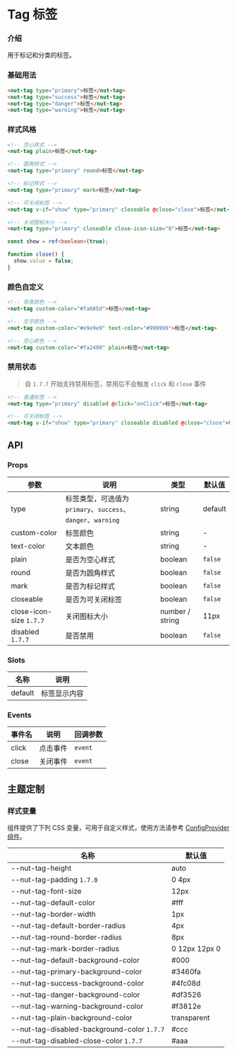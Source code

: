 # Tag 标签

### 介绍

用于标记和分类的标签。

### 基础用法

```html
<nut-tag type="primary">标签</nut-tag>
<nut-tag type="success">标签</nut-tag>
<nut-tag type="danger">标签</nut-tag>
<nut-tag type="warning">标签</nut-tag>
```

### 样式风格

```html
<!-- 空心样式 -->
<nut-tag plain>标签</nut-tag>

<!-- 圆角样式 -->
<nut-tag type="primary" round>标签</nut-tag>

<!-- 标记样式 -->
<nut-tag type="primary" mark>标签</nut-tag>

<!-- 可关闭标签 -->
<nut-tag v-if="show" type="primary" closeable @close="close">标签</nut-tag>

<!-- 关闭图标大小 -->
<nut-tag type="primary" closeable close-icon-size="8">标签</nut-tag>
```

```typescript
const show = ref<boolean>(true);

function close() {
  show.value = false;
}
```

### 颜色自定义

```html
<!-- 背景颜色 -->
<nut-tag custom-color="#fa685d">标签</nut-tag>

<!-- 文字颜色 -->
<nut-tag custom-color="#e9e9e9" text-color="#999999">标签</nut-tag>

<!-- 空心颜色 -->
<nut-tag custom-color="#fa2400" plain>标签</nut-tag>
```

### 禁用状态

> 自 `1.7.7` 开始支持禁用标签，禁用后不会触发 `click` 和 `close` 事件

```html
<!-- 普通标签 -->
<nut-tag type="primary" disabled @click="onClick">标签</nut-tag>

<!-- 可关闭标签 -->
<nut-tag v-if="show" type="primary" closeable disabled @close="close">标签</nut-tag>
```

## API

### Props

| 参数                      | 说明                                               | 类型              | 默认值     |
|-------------------------|--------------------------------------------------|-----------------|---------|
| type                    | 标签类型，可选值为 `primary`、`success`、`danger`、`warning` | string          | default |
| custom-color            | 标签颜色                                             | string          | -       |
| text-color              | 文本颜色                                             | string          | -       |
| plain                   | 是否为空心样式                                          | boolean         | `false` |
| round                   | 是否为圆角样式                                          | boolean         | `false` |
| mark                    | 是否为标记样式                                          | boolean         | `false` |
| closeable               | 是否为可关闭标签                                         | boolean         | `false` |
| close-icon-size `1.7.7` | 关闭图标大小                                           | number / string | 11px    |
| disabled `1.7.7`        | 是否禁用                                             | boolean         | `false` |

### Slots

| 名称      | 说明     |
|---------|--------|
| default | 标签显示内容 |

### Events

| 事件名   | 说明   | 回调参数    |
|-------|------|---------|
| click | 点击事件 | `event` |
| close | 关闭事件 | `event` |

## 主题定制

### 样式变量

组件提供了下列 CSS 变量，可用于自定义样式，使用方法请参考 [ConfigProvider 组件](/components/basic/configprovider)。

| 名称                                          | 默认值           |
|---------------------------------------------|---------------|
| --nut-tag-height                            | auto          |
| --nut-tag-padding `1.7.8`                   | 0 4px         |
| --nut-tag-font-size                         | 12px          |
| --nut-tag-default-color                     | #fff          |
| --nut-tag-border-width                      | 1px           |
| --nut-tag-default-border-radius             | 4px           |
| --nut-tag-round-border-radius               | 8px           |
| --nut-tag-mark-border-radius                | 0 12px 12px 0 |
| --nut-tag-default-background-color          | #000          |
| --nut-tag-primary-background-color          | #3460fa       |
| --nut-tag-success-background-color          | #4fc08d       |
| --nut-tag-danger-background-color           | #df3526       |
| --nut-tag-warning-background-color          | #f3812e       |
| --nut-tag-plain-background-color            | transparent   |
| --nut-tag-disabled-background-color `1.7.7` | #ccc          |
| --nut-tag-disabled-close-color `1.7.7`      | #aaa          |

